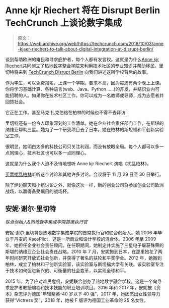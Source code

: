# Anne kjr Riechert 将在 Disrupt Berlin TechCrunch 上谈论数字集成

> 原文：<https://web.archive.org/web/https://techcrunch.com/2018/10/03/anne-kjaer-riechert-to-talk-about-digital-integration-at-disrupt-berlin/>

谈到帮助欧洲的难民和寻求庇护者，每个人都有发言权。这就是为什么[Anne kjr Riechert](https://web.archive.org/web/20221025222023/https://www.crunchbase.com/person/anne-kjaer-riechert)共同创立了[热地数字整合学院](https://web.archive.org/web/20221025222023/https://www.redi-school.org/)来利用技术社区的专业知识并帮助移民。里切特将来到 [TechCrunch Disrupt Berlin](https://web.archive.org/web/20221025222023/https://techcrunch.com/events/disrupt-berlin-2018/ "TechCrunch Disrupt Berlin") 向我们讲述这所学校背后的故事。

作为学生，可以免费报名，上课一个学期。要求不高，因为每周有两个晚上上课。你将学习基础计算、各种语言(web、Java、Python……)的开发，并结识业内可能招聘的人。如果你在技术社区工作，你可以成为一名教师或导师，成为志愿者并回馈社会。

它正在工作。甚至马克·扎克伯格在柏林的时候也不得不去拜访:

里切特还有一份令人印象深刻的工作清单。她在企业社会责任部门工作，在斯堪的纳维亚帮助三星。她为了一个研究项目去了日本。她在柏林的斯坦福和平创新实验室工作。

很明显，她明白太多的科技公司只关注利润，而没有放眼全局。每个人都可以多一点同理心，技术社区也可以多一点同理心。

这就是为什么我个人迫不及待地想听 Anne kjr Riechert 演唱《扰乱柏林》。

[买票扰乱柏林](https://web.archive.org/web/20221025222023/https://techcrunch.com/events/disrupt-berlin-2018/tickets "Buy your ticket to Disrupt Berlin")听听这个讨论和其他许多讨论。会议将于 11 月 29 日至 30 日举行。

除了炉边聊天和小组讨论之外，就像这次一样，新的创业公司将参加创业公司欧洲战场，以赢得备受瞩目的战场杯。

## 安妮·谢尔·里切特

*联合创始人&热地数字集成学院首席执行官*

安妮·谢尔·里切特是热地数字集成学院的首席执行官和联合创始人。她 2006 年毕业于丹麦的 KaosPilot，这是一所商业和设计学校的混合体。2006 年至 2009 年，她担任企业社会责任顾问。在任职期间，她制定并实施了三星电子屡获殊荣的斯堪的纳维亚企业社会责任战略。2010 年 7 月，安妮搬到日本，在那里她花了两年时间研究开放式社会创新，并获得了著名的扶轮和平奖学金。2012 年，她搬到柏林，成立了柏林和平创新实验室，该实验室与斯坦福大学有关联。该实验室专注于技术如何促进新兴的、可衡量的社会变革，以实现全球和平。

2015 年，为了应对难民危机，安妮联合创办了热地数字融合学校，这是一个向寻求庇护者教授编程和技术技能的职业培训项目。2016 年和 2017 年，安妮被《资本》杂志评为德国“年轻精英-40 岁以下 40 强”，2017 年，她因杰出女性领导力获得“Victress 奖”，2018 年，她被 F 版评为德国工业革命的 25 名女性。